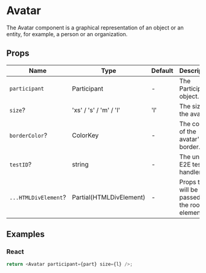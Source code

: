 # Avatar

The Avatar component is a graphical representation of an object or an entity, for example, a person or an organization.

## Props

| Name                 | Type                    | Default | Description                                       |
| -------------------- | ----------------------- | ------- | ------------------------------------------------- |
| `participant`        | Participant             | -       | The Participant object.                           |
| `size`?              | 'xs' / 's' / 'm' / 'l'  | 'l'     | The size of the avatar.                           |
| `borderColor`?       | ColorKey                | -       | The color of the avatar's border.                 |
| `testID`?            | string                  | -       | The unique E2E test handler.                      |
| `...HTMLDivElement`? | Partial(HTMLDivElement) | -       | Props that will be passed to the root div element |

## Examples

### React

```javascript
return <Avatar participant={part} size={l} />;
```
